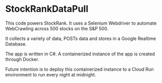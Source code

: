# StockRankDataPull

This code powers StockRank.  It uses a Selenium Webdriver to automate WebCrawling across 500 stocks on the S&P 500.

It collects a variety of data, POSTs data and stores in a Google Realtime Database.

The app is written in C#.  A containerized instance of the app is created through Docker.  

Future intention is to deploy this containerized instance to a Cloud Run environment to run every night at midnight.
